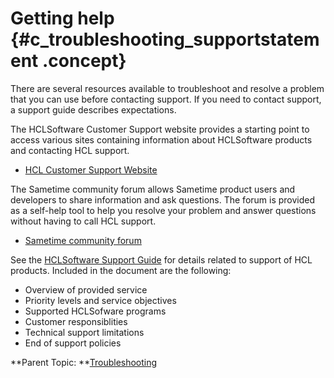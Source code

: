# Getting help {#c_troubleshooting_supportstatement .concept}
There are several resources available to troubleshoot and resolve a problem that you can use before contacting support. If you need to contact support, a support guide describes expectations.  

The HCLSoftware Customer Support website provides a starting point to access various sites containing information about HCLSoftware products and contacting HCL support.

-   [HCL Customer Support Website](https://support.hcltechsw.com/csm)

The Sametime community forum allows Sametime product users and developers to share information and ask questions. The forum is provided as a self-help tool to help you resolve your problem and answer questions without having to call HCL support.

-   [Sametime community forum](https://support.hcltechsw.com/csm?id=community_forum&sys_id=e3c946d01b80841077761fc58d4bcb04)

See the  [HCLSoftware Support Guide](https://support.hcltechsw.com/csm?id=kb_article&sysparm_article=KB0010420) for details related to support of HCL products. Included in the document are the following:
- Overview of provided service
- Priority levels and service objectives
- Supported HCLSofware programs 
- Customer responsiblities
- Technical support limitations
- End of support policies

 **Parent Topic:  **[Troubleshooting](troubleshooting.md)

